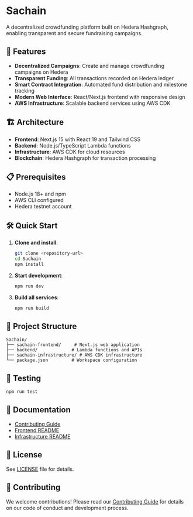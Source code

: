 # Sachain

A decentralized crowdfunding platform built on Hedera Hashgraph, enabling transparent and secure fundraising campaigns.

## 🚀 Features

- **Decentralized Campaigns**: Create and manage crowdfunding campaigns on Hedera
- **Transparent Funding**: All transactions recorded on Hedera ledger
- **Smart Contract Integration**: Automated fund distribution and milestone tracking
- **Modern Web Interface**: React/Next.js frontend with responsive design
- **AWS Infrastructure**: Scalable backend services using AWS CDK

## 🏗️ Architecture

- **Frontend**: Next.js 15 with React 19 and Tailwind CSS
- **Backend**: Node.js/TypeScript Lambda functions
- **Infrastructure**: AWS CDK for cloud resources
- **Blockchain**: Hedera Hashgraph for transaction processing

## 📋 Prerequisites

- Node.js 18+ and npm
- AWS CLI configured
- Hedera testnet account

## 🛠️ Quick Start

1. **Clone and install**:
   ```bash
   git clone <repository-url>
   cd Sachain
   npm install
   ```

2. **Start development**:
   ```bash
   npm run dev
   ```

3. **Build all services**:
   ```bash
   npm run build
   ```

## 📁 Project Structure

```
Sachain/
├── sachain-frontend/     # Next.js web application
├── backend/             # Lambda functions and APIs
├── sachain-infrastructure/ # AWS CDK infrastructure
└── package.json         # Workspace configuration
```

## 🧪 Testing

```bash
npm run test
```

## 📖 Documentation

- [Contributing Guide](CONTRIBUTING.md)
- [Frontend README](sachain-frontend/README.md)
- [Infrastructure README](sachain-infrastructure/README.md)

## 📄 License

See [LICENSE](LICENSE) file for details.

## 🤝 Contributing

We welcome contributions! Please read our [Contributing Guide](CONTRIBUTING.md) for details on our code of conduct and development process.
